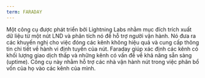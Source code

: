 ```yaml
---
term: FARADAY
---
```


Một công cụ được phát triển bởi Lightning Labs nhằm mục đích trích xuất dữ liệu từ một nút LND và phân tích nó để hỗ trợ người vận hành. Nó đưa ra các khuyến nghị cho việc đóng các kênh không hiệu quả và cung cấp thông tin chi tiết về hành vi định tuyến của nút. Faraday giúp xác định các kênh có khối lượng giao dịch thấp và những kênh có vấn đề về khả năng sẵn sàng (uptime). Công cụ này nhằm hỗ trợ các nhà vận hành nút trong việc phân bổ vốn của họ vào các kênh của mình.